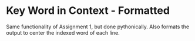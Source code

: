 # Key Word in Context - Formatted

Same functionality of Assignment 1, but done pythonically.
Also formats the output to center the indexed word of each line.
